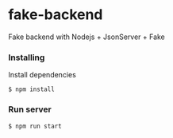 # fake-backend
Fake backend with Nodejs + JsonServer + Fake

### Installing

Install dependencies

```
$ npm install
```

### Run server

```
$ npm run start 
```
